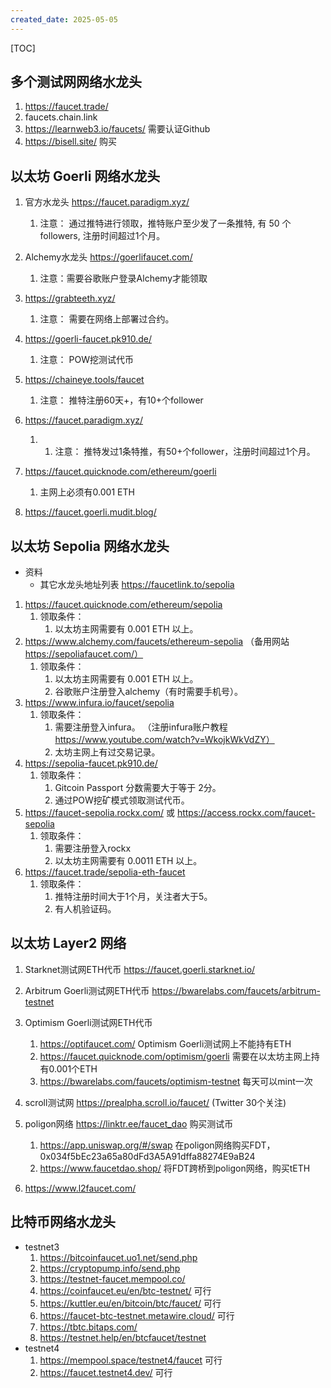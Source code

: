 ```yaml
---
created_date: 2025-05-05
---
```


[TOC]

## 多个测试网网络水龙头

1. https://faucet.trade/
2. faucets.chain.link
3. https://learnweb3.io/faucets/ 需要认证Github
4. https://bisell.site/ 购买

## 以太坊 Goerli 网络水龙头

1. 官方水龙头 https://faucet.paradigm.xyz/

   1. 注意： 通过推特进行领取，推特账户至少发了一条推特, 有 50 个followers, 注册时间超过1个月。

2. Alchemy水龙头 https://goerlifaucet.com/

   1. 注意：需要谷歌账户登录Alchemy才能领取

3. https://grabteeth.xyz/

   1. 注意： 需要在网络上部署过合约。

4. https://goerli-faucet.pk910.de/

   1. 注意： POW挖测试代币

5. https://chaineye.tools/faucet

   1. 注意： 推特注册60天+，有10+个follower

6. https://faucet.paradigm.xyz/

   1. 1. 注意： 推特发过1条特推，有50+个follower，注册时间超过1个月。

7. https://faucet.quicknode.com/ethereum/goerli

   1. 主网上必须有0.001 ETH

8. https://faucet.goerli.mudit.blog/

## 以太坊 Sepolia 网络水龙头

- 资料
  - 其它水龙头地址列表 https://faucetlink.to/sepolia

1. https://faucet.quicknode.com/ethereum/sepolia
   1. 领取条件： 
      1. 以太坊主网需要有 0.001 ETH 以上。
2. https://www.alchemy.com/faucets/ethereum-sepolia （备用网站 https://sepoliafaucet.com/）
   1. 领取条件：
      1. 以太坊主网需要有 0.001 ETH 以上。
      2. 谷歌账户注册登入alchemy（有时需要手机号）。
3. https://www.infura.io/faucet/sepolia
   1. 领取条件：
      1. 需要注册登入infura。 （注册infura账户教程 https://www.youtube.com/watch?v=WkojkWkVdZY）
      2. 太坊主网上有过交易记录。
4. https://sepolia-faucet.pk910.de/
   1. 领取条件：
      1. Gitcoin Passport 分数需要大于等于 2分。
      2. 通过POW挖矿模式领取测试代币。
5. https://faucet-sepolia.rockx.com/ 或 https://access.rockx.com/faucet-sepolia
   1. 领取条件：
      1. 需要注册登入rockx
      2. 以太坊主网需要有 0.0011 ETH 以上。
6. https://faucet.trade/sepolia-eth-faucet
   1. 领取条件：
      1. 推特注册时间大于1个月，关注者大于5。
      2. 有人机验证码。

## 以太坊 Layer2 网络

1. Starknet测试网ETH代币 https://faucet.goerli.starknet.io/

2. Arbitrum Goerli测试网ETH代币 https://bwarelabs.com/faucets/arbitrum-testnet

3. Optimism Goerli测试网ETH代币

   1. https://optifaucet.com/ Optimism Goerli测试网上不能持有ETH
   2. https://faucet.quicknode.com/optimism/goerli 需要在以太坊主网上持有0.001个ETH
   3. https://bwarelabs.com/faucets/optimism-testnet 每天可以mint一次

4. scroll测试网 https://prealpha.scroll.io/faucet/ (Twitter 30个关注)

5. poligon网络 https://linktr.ee/faucet_dao 购买测试币

   1. https://app.uniswap.org/#/swap 在poligon网络购买FDT， 0x034f5bEc23a65a80dFd3A5A91dffa88274E9aB24
   2. https://www.faucetdao.shop/ 将FDT跨桥到poligon网络，购买tETH

6. https://www.l2faucet.com/

## 比特币网络水龙头

- testnet3
  1. https://bitcoinfaucet.uo1.net/send.php
  2. https://cryptopump.info/send.php
  3. https://testnet-faucet.mempool.co/
  4. https://coinfaucet.eu/en/btc-testnet/ 可行
  5. https://kuttler.eu/en/bitcoin/btc/faucet/ 可行
  6. https://faucet-btc-testnet.metawire.cloud/ 可行
  7. https://tbtc.bitaps.com/
  8. https://testnet.help/en/btcfaucet/testnet
- testnet4
  1. https://mempool.space/testnet4/faucet 可行
  2. https://faucet.testnet4.dev/ 可行
